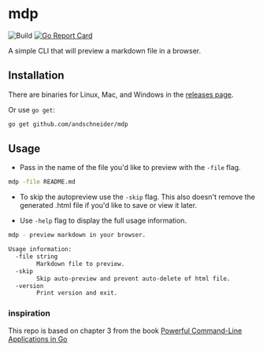 # mdp

![Build](https://github.com/andschneider/mdp/workflows/Build/badge.svg)
[![Go Report Card](https://goreportcard.com/badge/github.com/andschneider/mdp)](https://goreportcard.com/report/github.com/andschneider/mdp)

A simple CLI that will preview a markdown file in a browser.

## Installation

There are binaries for Linux, Mac, and Windows in the [releases page](https://github.com/andschneider/mdp/releases).

Or use `go get`:

```bash
go get github.com/andschneider/mdp
```

## Usage

- Pass in the name of the file you'd like to preview with the `-file` flag. 

```bash
mdp -file README.md
```

- To skip the autopreview use the `-skip` flag. This also doesn't remove the generated .html file if you'd like to save or view it later.

- Use `-help` flag to display the full usage information.

```bash
mdp - preview markdown in your browser.

Usage information:
  -file string
    	Markdown file to preview.
  -skip
    	Skip auto-preview and prevent auto-delete of html file.
  -version
    	Print version and exit.
```

### inspiration

This repo is based on chapter 3 from the book [Powerful Command-Line Applications in Go](https://pragprog.com/titles/rggo/)
